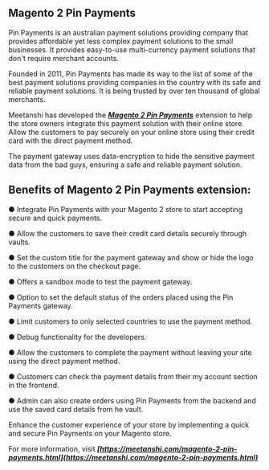 ## Magento 2 Pin Payments

Pin Payments is an australian payment solutions providing company that provides affordable yet less complex payment solutions to the small businesses. It provides easy-to-use multi-currency payment solutions that don't require merchant accounts.

Founded in 2011, Pin Payments has made its way to the list of some of the best payment solutions providing companies in the country with its safe and reliable payment solutions. It is being trusted by over ten thousand of global merchants.

Meetanshi has developed the ***[Magento 2 Pin Payments](https://meetanshi.com/magento-2-pin-payments.html)*** extension to help the store owners integrate this payment solution with their online store. Allow the customers to pay securely on your online store using their credit card with the direct payment method.

The payment gateway uses data-encryption to hide the sensitive payment data from the bad guys, ensuring a safe and reliable payment solution.

## Benefits of Magento 2 Pin Payments extension:

● Integrate Pin Payments with your Magento 2 store to start accepting secure and quick payments.

● Allow the customers to save their credit card details securely through vaults.

● Set the custom title for the payment gateway and show or hide the logo to the customers on the checkout page.

● Offers a sandbox mode to test the payment gateway.

● Option to set the default status of the orders placed using the Pin Payments gateway.

● Limit customers to only selected countries to use the payment method.

● Debug functionality for the developers.

● Allow the customers to complete the payment without leaving your site using the direct payment method.

● Customers can check the payment details from their my account section in the frontend.

● Admin can also create orders using Pin Payments from the backend and use the saved card details from he vault.

Enhance the customer experience of your store by implementing a quick and secure Pin Payments on your Magento store.

For more information, visit ***[https://meetanshi.com/magento-2-pin-payments.html](https://meetanshi.com/magento-2-pin-payments.html)***
